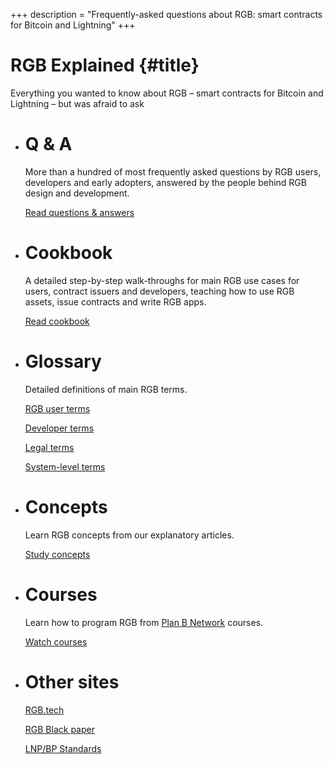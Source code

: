 +++
description = "Frequently-asked questions about RGB: smart contracts for Bitcoin and Lightning"
+++

# RGB Explained {#title}

Everything you wanted to know about RGB &ndash; smart contracts for Bitcoin and Lightning &ndash; but was afraid to ask

- # Q & A

  More than a hundred of most frequently asked questions by RGB users, developers and early adopters, answered by the
  people behind RGB design and development.

  <a href="/questions-and-answers" class="button">Read questions & answers</a>

- # Cookbook

  A detailed step-by-step walk-throughs for main RGB use cases for users, contract issuers and developers, teaching how
  to use RGB assets, issue contracts and write RGB apps.

  <a href="/cookbook" class="button">Read cookbook</a>

- # Glossary

  Detailed definitions of main RGB terms.

  <a href="/glossary/user" class="button">RGB user terms</a>

  <a href="/glossary/dev" class="button">Developer terms</a>

  <a href="/glossary/legal" class="button">Legal terms</a>

  <a href="/glossary/sys" class="button">System-level terms</a>

- # Concepts

  Learn RGB concepts from our explanatory articles.

  <a href="/concepts" class="button">Study concepts</a>

- # Courses

  Learn how to program RGB from [Plan B Network] courses.
  
  <a href="https://planb.network/en/courses/csv402" class="button">Watch courses</a>

- # Other sites

  <div><a href="https://rgb.tech" class="button">RGB.tech</a></div>

  <a href="https://blackpaper.rgb.tech" class="button">RGB Black paper</a>

  <a href="https://standards.lnp-bp.org" class="button">LNP/BP Standards</a>


[Plan B Network]: https://planb.network/en/
